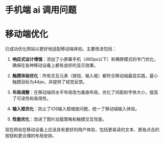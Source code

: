 # 手机端 ai 调用问题

# 移动端优化
已成功优化网站以更好地适配移动端体验。主要改进包括：

1. **响应式设计增强**：添加了小屏幕手机（480px以下）和横屏模式的专门优化，确保在各种移动设备上都有良好的显示效果。

2. **触摸体验优化**：所有交互元素（按钮、输入框）都符合移动端最佳实践，最小触摸目标为44px，并提供了视觉反馈。

3. **布局调整**：在移动端将水平布局改为垂直布局，优化了间距和字体大小，提高了可读性和易用性。

4. **输入框优化**：防止了iOS输入框缩放问题，统一了移动端输入体验。

5. **性能优化**：改进了图片加载策略和触摸交互性能。

现在网站在移动设备上应该具有更好的用户体验，包括更易读的文本、更易点击的按钮和更合理的布局安排。